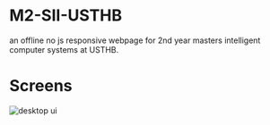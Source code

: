 # M2-SII-USTHB
an offline no js responsive webpage for 2nd year masters intelligent computer systems at USTHB.

# Screens
![desktop ui](static/overview.GIF)
